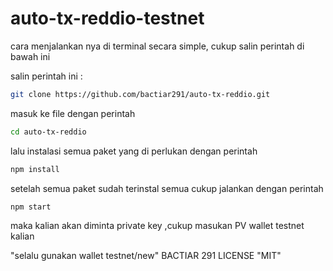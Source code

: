 # auto-tx-reddio-testnet
cara menjalankan nya di terminal secara simple, cukup salin perintah di bawah ini 


salin perintah ini :
```bash
git clone https://github.com/bactiar291/auto-tx-reddio.git
```
masuk ke file dengan perintah 
```bash
cd auto-tx-reddio
```
lalu instalasi semua paket yang di perlukan dengan perintah
```bash
npm install
```
setelah semua paket sudah terinstal semua cukup
jalankan dengan perintah 
```bash
npm start
```
maka kalian akan diminta private key ,cukup masukan PV wallet testnet kalian

"selalu gunakan wallet testnet/new" 
BACTIAR 291
LICENSE "MIT"
